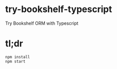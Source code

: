 # try-bookshelf-typescript

Try Bookshelf ORM with Typescript

# tl;dr

    npm install
    npm start